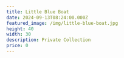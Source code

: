```yaml
---
title: Little Blue Boat
date: 2024-09-13T08:24:00.000Z
featured_image: /img/little-blue-boat.jpg
height: 40
width: 30
description: Private Collection
price: 0
---
```

